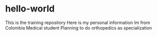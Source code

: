 # hello-world
This is the training repository
Here is my personal information
Im from Colombia 
Medical student 
Planning to do orthopedics as specialization 
